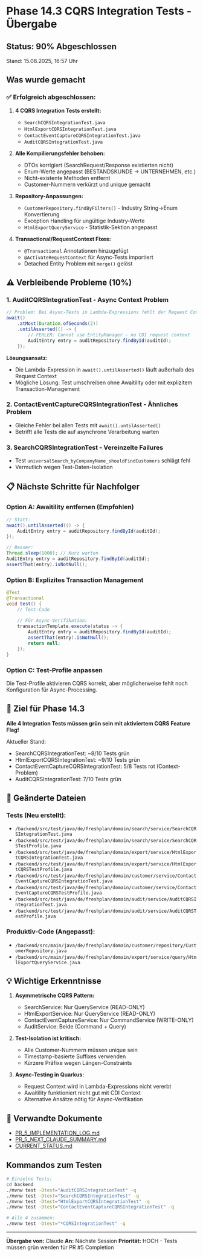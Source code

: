 # Phase 14.3 CQRS Integration Tests - Übergabe

## Status: 90% Abgeschlossen
Stand: 15.08.2025, 16:57 Uhr

## Was wurde gemacht

### ✅ Erfolgreich abgeschlossen:

1. **4 CQRS Integration Tests erstellt:**
   - `SearchCQRSIntegrationTest.java` 
   - `HtmlExportCQRSIntegrationTest.java`
   - `ContactEventCaptureCQRSIntegrationTest.java`
   - `AuditCQRSIntegrationTest.java`

2. **Alle Kompilierungsfehler behoben:**
   - DTOs korrigiert (SearchRequest/Response existierten nicht)
   - Enum-Werte angepasst (BESTANDSKUNDE → UNTERNEHMEN, etc.)
   - Nicht-existente Methoden entfernt
   - Customer-Nummern verkürzt und unique gemacht

3. **Repository-Anpassungen:**
   - `CustomerRepository.findByFilters()` - Industry String→Enum Konvertierung
   - Exception Handling für ungültige Industry-Werte
   - `HtmlExportQueryService` - Statistik-Sektion angepasst

4. **Transactional/RequestContext Fixes:**
   - `@Transactional` Annotationen hinzugefügt
   - `@ActivateRequestContext` für Async-Tests importiert
   - Detached Entity Problem mit `merge()` gelöst

## ⚠️ Verbleibende Probleme (10%)

### 1. AuditCQRSIntegrationTest - Async Context Problem
```java
// Problem: Bei Async-Tests in Lambda-Expressions fehlt der Request Context
await()
    .atMost(Duration.ofSeconds(2))
    .untilAsserted(() -> {
        // FEHLER: Cannot use EntityManager - no CDI request context
        AuditEntry entry = auditRepository.findById(auditId);
    });
```

**Lösungsansatz:**
- Die Lambda-Expression in `await().untilAsserted()` läuft außerhalb des Request Context
- Mögliche Lösung: Test umschreiben ohne Awaitility oder mit explizitem Transaction-Management

### 2. ContactEventCaptureCQRSIntegrationTest - Ähnliches Problem
- Gleiche Fehler bei allen Tests mit `await().untilAsserted()`
- Betrifft alle Tests die auf asynchrone Verarbeitung warten

### 3. SearchCQRSIntegrationTest - Vereinzelte Failures
- Test `universalSearch_byCompanyName_shouldFindCustomers` schlägt fehl
- Vermutlich wegen Test-Daten-Isolation

## 📋 Nächste Schritte für Nachfolger

### Option A: Awaitility entfernen (Empfohlen)
```java
// Statt:
await().untilAsserted(() -> {
    AuditEntry entry = auditRepository.findById(auditId);
});

// Besser:
Thread.sleep(1000); // Kurz warten
AuditEntry entry = auditRepository.findById(auditId);
assertThat(entry).isNotNull();
```

### Option B: Explizites Transaction Management
```java
@Test
@Transactional
void test() {
    // Test-Code
    
    // Für Async-Verifikation:
    transactionTemplate.execute(status -> {
        AuditEntry entry = auditRepository.findById(auditId);
        assertThat(entry).isNotNull();
        return null;
    });
}
```

### Option C: Test-Profile anpassen
Die Test-Profile aktivieren CQRS korrekt, aber möglicherweise fehlt noch Konfiguration für Async-Processing.

## 🎯 Ziel für Phase 14.3

**Alle 4 Integration Tests müssen grün sein mit aktiviertem CQRS Feature Flag!**

Aktueller Stand:
- SearchCQRSIntegrationTest: ~8/10 Tests grün
- HtmlExportCQRSIntegrationTest: ~9/10 Tests grün  
- ContactEventCaptureCQRSIntegrationTest: 5/8 Tests rot (Context-Problem)
- AuditCQRSIntegrationTest: 7/10 Tests grün

## 📁 Geänderte Dateien

### Tests (Neu erstellt):
- `/backend/src/test/java/de/freshplan/domain/search/service/SearchCQRSIntegrationTest.java`
- `/backend/src/test/java/de/freshplan/domain/search/service/SearchCQRSTestProfile.java`
- `/backend/src/test/java/de/freshplan/domain/export/service/HtmlExportCQRSIntegrationTest.java`
- `/backend/src/test/java/de/freshplan/domain/export/service/HtmlExportCQRSTestProfile.java`
- `/backend/src/test/java/de/freshplan/domain/customer/service/ContactEventCaptureCQRSIntegrationTest.java`
- `/backend/src/test/java/de/freshplan/domain/customer/service/ContactEventCaptureCQRSTestProfile.java`
- `/backend/src/test/java/de/freshplan/domain/audit/service/AuditCQRSIntegrationTest.java`
- `/backend/src/test/java/de/freshplan/domain/audit/service/AuditCQRSTestProfile.java`

### Produktiv-Code (Angepasst):
- `/backend/src/main/java/de/freshplan/domain/customer/repository/CustomerRepository.java`
- `/backend/src/main/java/de/freshplan/domain/export/service/query/HtmlExportQueryService.java`

## 💡 Wichtige Erkenntnisse

1. **Asymmetrische CQRS Pattern:**
   - SearchService: Nur QueryService (READ-ONLY)
   - HtmlExportService: Nur QueryService (READ-ONLY)
   - ContactEventCaptureService: Nur CommandService (WRITE-ONLY)
   - AuditService: Beide (Command + Query)

2. **Test-Isolation ist kritisch:**
   - Alle Customer-Nummern müssen unique sein
   - Timestamp-basierte Suffixes verwenden
   - Kürzere Präfixe wegen Längen-Constraints

3. **Async-Testing in Quarkus:**
   - Request Context wird in Lambda-Expressions nicht vererbt
   - Awaitility funktioniert nicht gut mit CDI Context
   - Alternative Ansätze nötig für Async-Verifikation

## 🔗 Verwandte Dokumente
- [PR_5_IMPLEMENTATION_LOG.md](./PR_5_IMPLEMENTATION_LOG.md)
- [PR_5_NEXT_CLAUDE_SUMMARY.md](./PR_5_NEXT_CLAUDE_SUMMARY.md)
- [CURRENT_STATUS.md](./CURRENT_STATUS.md)

## Kommandos zum Testen

```bash
# Einzelne Tests:
cd backend
./mvnw test -Dtest="AuditCQRSIntegrationTest" -q
./mvnw test -Dtest="SearchCQRSIntegrationTest" -q
./mvnw test -Dtest="HtmlExportCQRSIntegrationTest" -q
./mvnw test -Dtest="ContactEventCaptureCQRSIntegrationTest" -q

# Alle 4 zusammen:
./mvnw test -Dtest="*CQRSIntegrationTest" -q
```

---
**Übergabe von:** Claude
**An:** Nächste Session
**Priorität:** HOCH - Tests müssen grün werden für PR #5 Completion